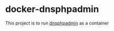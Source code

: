 # docker-dnsphpadmin
This project is to run [dnsphpadmin](https://github.com/benapetr/dnsphpadmin) as a container
